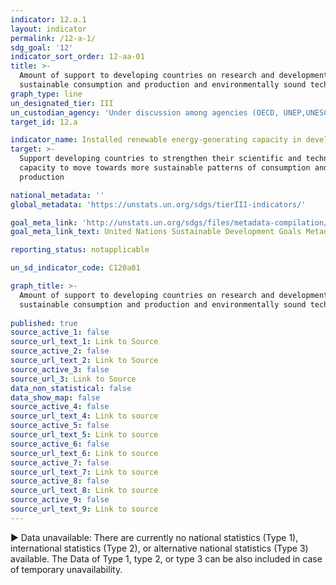 ```yaml
---
indicator: 12.a.1
layout: indicator
permalink: /12-a-1/
sdg_goal: '12'
indicator_sort_order: 12-aa-01
title: >-
  Amount of support to developing countries on research and development for
  sustainable consumption and production and environmentally sound technologies
graph_type: line
un_designated_tier: III
un_custodian_agency: 'Under discussion among agencies (OECD, UNEP,UNESCO-UIS,World Bank)'
target_id: 12.a

indicator_name: Installed renewable energy-generating capacity in developing countries (in Watts per capita)
target: >-
  Support developing countries to strengthen their scientific and technological
  capacity to move towards more sustainable patterns of consumption and
  production

national_metadata: ''
global_metadata: 'https://unstats.un.org/sdgs/tierIII-indicators/'

goal_meta_link: 'http://unstats.un.org/sdgs/files/metadata-compilation/Metadata-Goal-12.pdf'  
goal_meta_link_text: United Nations Sustainable Development Goals Metadata (pdf 782kB)

reporting_status: notapplicable

un_sd_indicator_code: C120a01

graph_title: >-
  Amount of support to developing countries on research and development for
  sustainable consumption and production and environmentally sound technologies
  
published: true
source_active_1: false
source_url_text_1: Link to Source
source_active_2: false
source_url_text_2: Link to Source
source_active_3: false
source_url_3: Link to Source
data_non_statistical: false
data_show_map: false
source_active_4: false
source_url_text_4: Link to source
source_active_5: false
source_url_text_5: Link to source
source_active_6: false
source_url_text_6: Link to source
source_active_7: false
source_url_text_7: Link to source
source_active_8: false
source_url_text_8: Link to source
source_active_9: false
source_url_text_9: Link to source
---
```

▶ Data unavailable: There are currently no national statistics (Type 1), international statistics (Type 2), or alternative national statistics (Type 3) available. The Data of Type 1, type 2, or type 3 can be also included in case of temporary unavailability.
